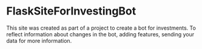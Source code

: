 # FlaskSiteForInvestingBot
This site was created as part of a project to create a bot for investments. To reflect information about changes in the bot, adding features, sending your data for more information.
